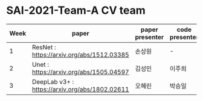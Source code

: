 # SAI-2021-Team-A CV team
|Week|paper|paper presenter|code presenter|Youtube|
|---|------|---|---|----|
|1|ResNet : https://arxiv.org/abs/1512.03385|손상원|-|-|
|2|Unet : https://arxiv.org/abs/1505.04597|김성민|이주희|-|
|3|DeepLab v3+ : https://arxiv.org/abs/1802.02611|오혜린|박승일|-|

